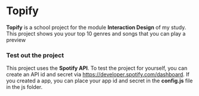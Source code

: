 # Topify
**Topify** is a school project for the module **Interaction Design** of my study. This project shows you your top  10 genres and songs that you can play a preview

### Test out the project
This project uses the **Spotify API**. To test the project for yourself, you can create an API id and secret via https://developer.spotify.com/dashboard. If you created a app, you can place your app id and secret in the **config.js** file in the js folder.
